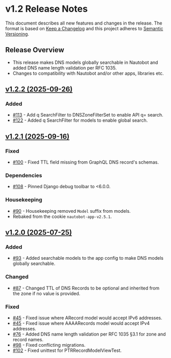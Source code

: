 
# v1.2 Release Notes

This document describes all new features and changes in the release. The format is based on [Keep a Changelog](https://keepachangelog.com/en/1.0.0/) and this project adheres to [Semantic Versioning](https://semver.org/spec/v2.0.0.html).

## Release Overview

- This release makes DNS models globally searchable in Nautobot and added DNS name length validation per RFC 1035.
- Changes to compatibility with Nautobot and/or other apps, libraries etc.

## [v1.2.2 (2025-09-26)](https://github.com/nautobot/nautobot-app-dns-models/releases/tag/v1.2.2)

### Added

- [#113](https://github.com/nautobot/nautobot-app-dns-models/issues/113) - Add q SearchFilter to DNSZoneFilterSet to enable API q= search.
- [#122](https://github.com/nautobot/nautobot-app-dns-models/issues/122) - Added q SearchFilter for models to enable global search.

## [v1.2.1 (2025-09-16)](https://github.com/nautobot/nautobot-app-dns-models/releases/tag/v1.2.1)

### Fixed

- [#100](https://github.com/nautobot/nautobot-app-dns-models/issues/100) - Fixed TTL field missing from GraphQL DNS record's schemas.

### Dependencies

- [#108](https://github.com/nautobot/nautobot-app-dns-models/issues/108) - Pinned Django debug toolbar to <6.0.0.

### Housekeeping

- [#90](https://github.com/nautobot/nautobot-app-dns-models/issues/90) - Housekeeping removed `Model` suffix from models.
- Rebaked from the cookie `nautobot-app-v2.5.1`.

## [v1.2.0 (2025-07-25)](https://github.com/nautobot/nautobot-app-dns-models/releases/tag/v1.2.0)

### Added

- [#93](https://github.com/nautobot/nautobot-app-dns-models/issues/93) - Added searchable models to the app config to make DNS models globally searchable.

### Changed

- [#87](https://github.com/nautobot/nautobot-app-dns-models/issues/87) - Changed TTL of DNS Records to be optional and inherited from the zone if no value is provided.

### Fixed

- [#45](https://github.com/nautobot/nautobot-app-dns-models/issues/45) - Fixed issue where ARecord model would accept IPv6 addresses.
- [#45](https://github.com/nautobot/nautobot-app-dns-models/issues/45) - Fixed issue where AAAARecords model would accept IPv4 addresses.
- [#76](https://github.com/nautobot/nautobot-app-dns-models/issues/76) - Added DNS name length validation per RFC 1035 §3.1 for zone and record names.
- [#98](https://github.com/nautobot/nautobot-app-dns-models/issues/98) - Fixed conflicting migrations.
- [#102](https://github.com/nautobot/nautobot-app-dns-models/issues/102) - Fixed unittest for PTRRecordModelViewTest.
